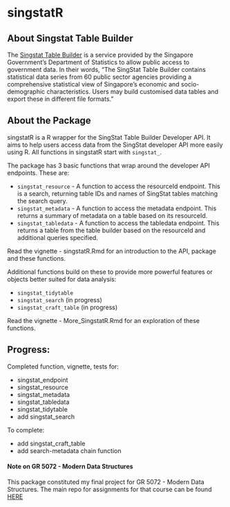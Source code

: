 # singstatR

## About Singstat Table Builder

The [Singstat Table
Builder](https://www.tablebuilder.singstat.gov.sg/publicfacing/mainMenu.action)
is a service provided by the Singapore Government’s Department of
Statistics to allow public access to government data. In their words,
“The SingStat Table Builder contains statistical data series from 60
public sector agencies providing a comprehensive statistical view of
Singapore’s economic and socio-demographic characteristics. Users may
build customised data tables and export these in different file
formats.”

## About the Package

singstatR is a R wrapper for the SingStat Table Builder Developer API.
It aims to help users access data from the SingStat developer API more
easily using R. All functions in singstatR start with `singstat_`.

The package has 3 basic functions that wrap around the developer API
endpoints. These are:

  - `singstat_resource` - A function to access the resourceId endpoint.
    This is a search, returning table IDs and names of SingStat tables
    matching the search query.
  - `singstat_metadata` - A function to access the metadata endpoint.
    This returns a summary of metadata on a table based on its
    resourceId.
  - `singstat_tabledata` - A function to access the tabledata endpoint.
    This returns a table from the table builder based on the resourceId
    and additional queries specified.

Read the vignette - singstatR.Rmd for an introduction to the API,
package and these functions.

Additional functions build on these to provide more powerful features or
objects better suited for data analysis:

  - `singstat_tidytable`
  - `singstat_search` (in progress)
  - `singstat_craft_table` (in progress)

Read the vignette - More\_SingstatR.Rmd for an exploration of these
functions.

## Progress:

Completed function, vignette, tests for:

  - singstat\_endpoint
  - singstat\_resource
  - singstat\_metadata
  - singstat\_tabledata
  - singstat\_tidytable
  - add singstat\_search

To complete:
 
  - add singstat\_craft\_table
  - add search-metadata chain function

#### Note on GR 5072 - Modern Data Structures

This package constituted my final project for GR 5072 - Modern Data
Structures. The main repo for assignments for that course can be 
found [HERE](https://github.com/timothyLeeXQ/GR-5072-Modern-Data-Structures)
